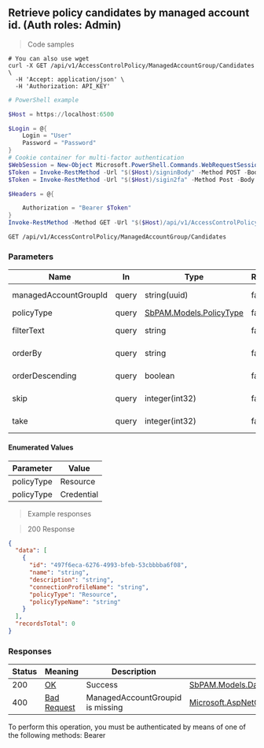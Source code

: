 
## Retrieve policy candidates by managed account id. (Auth roles: Admin)

<a id="opIdGetPolicyCandidatesForAccountGroupAsync"></a>

> Code samples

```shell
# You can also use wget
curl -X GET /api/v1/AccessControlPolicy/ManagedAccountGroup/Candidates \
  -H 'Accept: application/json' \
  -H 'Authorization: API_KEY'

```

```powershell
# PowerShell example

$Host = https://localhost:6500

$Login = @{
    Login = "User"
    Password = "Password"
}
# Cookie container for multi-factor authentication
$WebSession = New-Object Microsoft.PowerShell.Commands.WebRequestSession
$Token = Invoke-RestMethod -Url "$($Host)/signinBody" -Method POST -Body (ConvertTo-Json $Login) -WebRequestSession $WebSession
$Token = Invoke-RestMethod -Url "$($Host)/sigin2fa" -Method Post -Body $MfaCode -Headers @{Authorization: "Bearer $Token"} -WebRequestSession $WebSession

$Headers = @{

    Authorization = "Bearer $Token"
}
Invoke-RestMethod -Method GET -Url "$($Host)/api/v1/AccessControlPolicy/ManagedAccountGroup/Candidates -Headers $Headers
```

`GET /api/v1/AccessControlPolicy/ManagedAccountGroup/Candidates`

<h3 id="retrieve-policy-candidates-by-managed-account-id.-(auth-roles:-admin)-parameters">Parameters</h3>

|Name|In|Type|Required|Description|
|---|---|---|---|---|
|managedAccountGroupId|query|string(uuid)|false|ManageAccountGroupId to retrieve policies for|
|policyType|query|[SbPAM.Models.PolicyType](../Models/sbpam.models.policytype.md)|false|Resource or Credential|
|filterText|query|string|false|Search policy names that contain this string|
|orderBy|query|string|false|Property name to order results by|
|orderDescending|query|boolean|false|Use descending sort order|
|skip|query|integer(int32)|false|Start at this item (default: 0)|
|take|query|integer(int32)|false|Return this number of items (default: 30)|

#### Enumerated Values

|Parameter|Value|
|---|---|
|policyType|Resource|
|policyType|Credential|

> Example responses

> 200 Response

```json
{
  "data": [
    {
      "id": "497f6eca-6276-4993-bfeb-53cbbbba6f08",
      "name": "string",
      "description": "string",
      "connectionProfileName": "string",
      "policyType": "Resource",
      "policyTypeName": "string"
    }
  ],
  "recordsTotal": 0
}
```

<h3 id="retrieve-policy-candidates-by-managed-account-id.-(auth-roles:-admin)-responses">Responses</h3>

|Status|Meaning|Description|Schema|
|---|---|---|---|
|200|[OK](https://tools.ietf.org/html/rfc7231#section-6.3.1)|Success|[SbPAM.Models.DataTable[SbPAM.Models.AccessControlPolicyDetails]](../Models/sbpam.models.datatable[sbpam.models.accesscontrolpolicydetails].md)|
|400|[Bad Request](https://tools.ietf.org/html/rfc7231#section-6.5.1)|ManagedAccountGroupid is missing|[Microsoft.AspNetCore.Mvc.ProblemDetails](../Models/microsoft.aspnetcore.mvc.problemdetails.md)|

<aside class="warning">
To perform this operation, you must be authenticated by means of one of the following methods:
Bearer
</aside>


